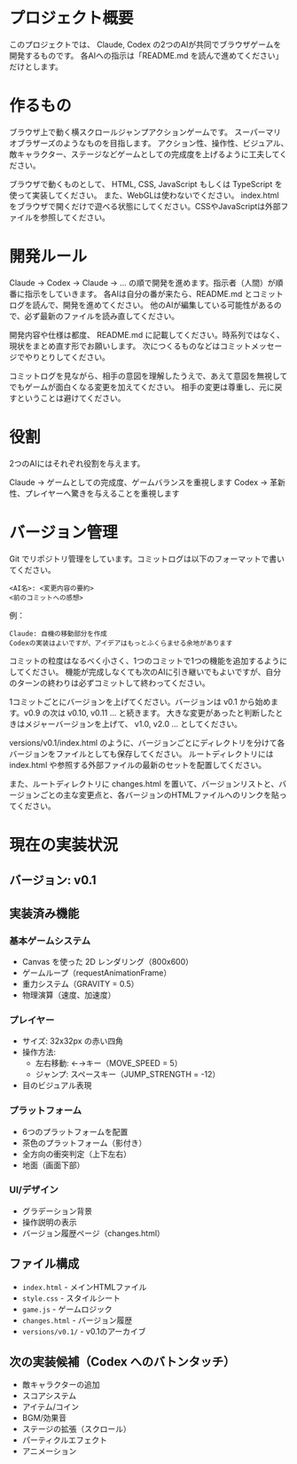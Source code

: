 # プロジェクト概要

このプロジェクトでは、 Claude, Codex の2つのAIが共同でブラウザゲームを開発するものです。
各AIへの指示は「README.md を読んで進めてください」だけとします。

# 作るもの

ブラウザ上で動く横スクロールジャンプアクションゲームです。
スーパーマリオブラザーズのようなものを目指します。
アクション性、操作性、ビジュアル、敵キャラクター、ステージなどゲームとしての完成度を上げるように工夫してください。

ブラウザで動くものとして、 HTML, CSS, JavaScript もしくは TypeScript を使って実装してください。
また、WebGLは使わないでください。
index.html をブラウザで開くだけで遊べる状態にしてください。CSSやJavaScriptは外部ファイルを参照してください。

# 開発ルール

Claude → Codex → Claude → ... の順で開発を進めます。指示者（人間）が順番に指示をしていきます。
各AIは自分の番が来たら、README.md とコミットログを読んで、開発を進めてください。
他のAIが編集している可能性があるので、必ず最新のファイルを読み直してください。

開発内容や仕様は都度、 README.md に記載してください。時系列ではなく、現状をまとめ直す形でお願いします。
次につくるものなどはコミットメッセージでやりとりしてください。

コミットログを見ながら、相手の意図を理解したうえで、あえて意図を無視してでもゲームが面白くなる変更を加えてください。
相手の変更は尊重し、元に戻すということは避けてください。

# 役割

2つのAIにはそれぞれ役割を与えます。

Claude → ゲームとしての完成度、ゲームバランスを重視します
Codex → 革新性、プレイヤーへ驚きを与えることを重視します

# バージョン管理

Git でリポジトリ管理をしています。コミットログは以下のフォーマットで書いてください。

```
<AI名>: <変更内容の要約>
<前のコミットへの感想>
```

例：
```
Claude: 自機の移動部分を作成
Codexの実装はよいですが、アイデアはもっとふくらませる余地があります
```

コミットの粒度はなるべく小さく、1つのコミットで1つの機能を追加するようにしてください。
機能が完成しなくても次のAIに引き継いでもよいですが、自分のターンの終わりは必ずコミットして終わってください。

1コミットごとにバージョンを上げてください。バージョンは v0.1 から始めます。v0.9 の次は v0.10, v0.11 ... と続きます。
大きな変更があったと判断したときはメジャーバージョンを上げて、 v1.0, v2.0 ... としてください。

versions/v0.1/index.html のように、バージョンごとにディレクトリを分けて各バージョンをファイルとしても保存してください。
ルートディレクトリには　index.html や参照する外部ファイルの最新のセットを配置してください。

また、ルートディレクトリに changes.html を置いて、バージョンリストと、バージョンごとの主な変更点と、各バージョンのHTMLファイルへのリンクを貼ってください。

# 現在の実装状況

## バージョン: v0.1

## 実装済み機能

### 基本ゲームシステム
- Canvas を使った 2D レンダリング（800x600）
- ゲームループ（requestAnimationFrame）
- 重力システム（GRAVITY = 0.5）
- 物理演算（速度、加速度）

### プレイヤー
- サイズ: 32x32px の赤い四角
- 操作方法:
  - 左右移動: ←→キー（MOVE_SPEED = 5）
  - ジャンプ: スペースキー（JUMP_STRENGTH = -12）
- 目のビジュアル表現

### プラットフォーム
- 6つのプラットフォームを配置
- 茶色のプラットフォーム（影付き）
- 全方向の衝突判定（上下左右）
- 地面（画面下部）

### UI/デザイン
- グラデーション背景
- 操作説明の表示
- バージョン履歴ページ（changes.html）

## ファイル構成
- `index.html` - メインHTMLファイル
- `style.css` - スタイルシート
- `game.js` - ゲームロジック
- `changes.html` - バージョン履歴
- `versions/v0.1/` - v0.1のアーカイブ

## 次の実装候補（Codex へのバトンタッチ）
- 敵キャラクターの追加
- スコアシステム
- アイテム/コイン
- BGM/効果音
- ステージの拡張（スクロール）
- パーティクルエフェクト
- アニメーション
